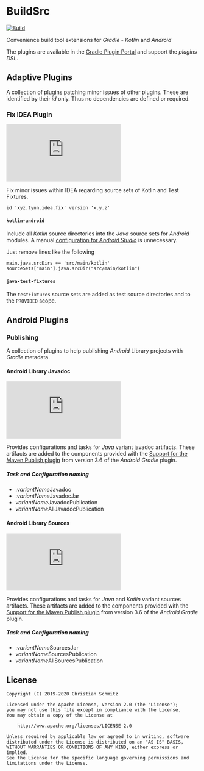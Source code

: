 BuildSrc
========
[![Build][travis-badge]][travis]

Convenience build tool extensions for _Gradle_ - _Kotlin_ and _Android_

The plugins are available in the [Gradle Plugin Portal] and support the
_plugins DSL_.


Adaptive Plugins
----------------

A collection of plugins patching minor issues of other plugins. These are
identified by their _id_ only. Thus no dependencies are defined or required.

### Fix IDEA Plugin
[![Plugin][idea-badge]][idea]

Fix minor issues within IDEA regarding source sets of Kotlin and Test Fixtures.

    id 'xyz.tynn.idea.fix' version 'x.y.z'

#### `kotlin-android`

Include all _Kotlin_ source directories into the _Java_ source sets for
_Android_ modules. A manual [configuration for _Android Studio_][KAS] is
unnecessary.

Just remove lines like the following

    main.java.srcDirs += 'src/main/kotlin'
    sourceSets["main"].java.srcDir("src/main/kotlin")

#### `java-test-fixtures`

The `testFixtures` source sets are added as test source directories and to the
`PROVIDED` scope.


Android Plugins
---------------

### Publishing

A collection of plugins to help publishing _Android_ Library projects with
_Gradle_ metadata.

#### Android Library Javadoc
[![Plugin][sources-badge]][sources]

Provides configurations and tasks for _Java_ variant javadoc artifacts.
These artifacts are added to the components provided with the
[Support for the Maven Publish plugin] from version 3.6 of the _Android_
_Gradle_ plugin.

##### Task and Configuration naming

 * :*variantName*Javadoc
 * :*variantName*JavadocJar
 * *variantName*JavadocPublication
 * *variantName*AllJavadocPublication

#### Android Library Sources
[![Plugin][sources-badge]][sources]

Provides configurations and tasks for _Java_ and _Kotlin_ variant sources
artifacts. These artifacts are added to the components provided with the
[Support for the Maven Publish plugin] from version 3.6 of the _Android_
_Gradle_ plugin.

##### Task and Configuration naming

 * :*variantName*SourcesJar
 * *variantName*SourcesPublication
 * *variantName*AllSourcesPublication


License
-------

    Copyright (C) 2019-2020 Christian Schmitz

    Licensed under the Apache License, Version 2.0 (the "License");
    you may not use this file except in compliance with the License.
    You may obtain a copy of the License at

        http://www.apache.org/licenses/LICENSE-2.0

    Unless required by applicable law or agreed to in writing, software
    distributed under the License is distributed on an "AS IS" BASIS,
    WITHOUT WARRANTIES OR CONDITIONS OF ANY KIND, either express or implied.
    See the License for the specific language governing permissions and
    limitations under the License.


  [KAS]: https://kotlinlang.org/docs/reference/using-gradle.html#android-studio
  [Gradle Plugin Portal]: https://plugins.gradle.org/
  [Support for the Maven Publish plugin]: https://developer.android.com/studio/preview/features#maven-publish

  [idea]: https://plugins.gradle.org/plugin/xyz.tynn.idea.fix
  [idea-badge]: https://img.shields.io/maven-metadata/v/https/plugins.gradle.org/m2/xyz/tynn/idea/fix/xyz.tynn.idea.fix.gradle.plugin/maven-metadata.xml?label=Plugin&logo=gradle
  [sources]: https://plugins.gradle.org/plugin/xyz.tynn.android.sources
  [sources-badge]: https://img.shields.io/maven-metadata/v/https/plugins.gradle.org/m2/xyz/tynn/android/sources/xyz.tynn.android.sources.gradle.plugin/maven-metadata.xml?label=Plugin&logo=gradle
  [travis]: https://travis-ci.com/tynn-xyz/BuildSrc
  [travis-badge]: https://img.shields.io/travis/com/tynn-xyz/BuildSrc.svg?label=Build&logo=travis-ci&logoColor=white
